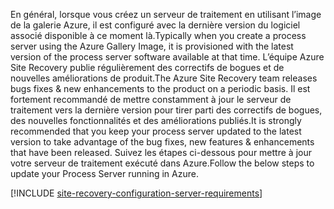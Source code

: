 
<span data-ttu-id="920a1-101">En général, lorsque vous créez un serveur de traitement en utilisant l’image de la galerie Azure, il est configuré avec la dernière version du logiciel associé disponible à ce moment là.</span><span class="sxs-lookup"><span data-stu-id="920a1-101">Typically when you create a process server using the Azure Gallery Image, it is provisioned with the latest version of the process server software available at that time.</span></span> <span data-ttu-id="920a1-102">L’équipe Azure Site Recovery publie régulièrement des correctifs de bogues et de nouvelles améliorations de produit.</span><span class="sxs-lookup"><span data-stu-id="920a1-102">The Azure Site Recovery team releases bugs fixes & new enhancements to the product on a periodic basis.</span></span> <span data-ttu-id="920a1-103">Il est fortement recommandé de mettre constamment à jour le serveur de traitement vers la dernière version pour tirer parti des correctifs de bogues, des nouvelles fonctionnalités et des améliorations publiés.</span><span class="sxs-lookup"><span data-stu-id="920a1-103">It is strongly recommended that you keep your process server updated to the latest version to take advantage of the bug fixes, new features & enhancements that have been released.</span></span> <span data-ttu-id="920a1-104">Suivez les étapes ci-dessous pour mettre à jour votre serveur de traitement exécuté dans Azure.</span><span class="sxs-lookup"><span data-stu-id="920a1-104">Follow the below steps to update your Process Server running in Azure.</span></span>

[!INCLUDE [site-recovery-configuration-server-requirements](site-recovery-vmware-upgrade-process-server-internal.md)]

